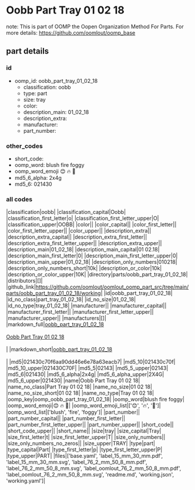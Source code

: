 # Oobb Part Tray 01 02 18  

note: This is part of OOMP the Oopen Organization Method For Parts. For more details: https://github.com/oomlout/oomp_base

##  part details





### id
* oomp_id: oobb_part_tray_01_02_18
  * classification: oobb
  * type: part
  * size: tray
  * color: 
  * description_main: 01_02_18
  * description_extra: 
  * manufacturer: 
  * part_number: 

### other_codes
* short_code: 
* oomp_word: blush fire foggy
* oomp_word_emoji :blush: :fire: :foggy:
* md5_6_alpha: 2x4g
* md5_6: 021430

### all codes 
|classification|oobb|
|classification_capital|Oobb|
|classification_first_letter|o|
|classification_first_letter_upper|O|
|classification_upper|OOBB|
|color||
|color_capital||
|color_first_letter||
|color_first_letter_upper||
|color_upper||
|description_extra||
|description_extra_capital||
|description_extra_first_letter||
|description_extra_first_letter_upper||
|description_extra_upper||
|description_main|01_02_18|
|description_main_capital|01 02.18|
|description_main_first_letter|0|
|description_main_first_letter_upper|0|
|description_main_upper|01_02_18|
|description_only_numbers|010218|
|description_only_numbers_short|10k|
|description_or_color|10k|
|description_or_color_upper|10K|
|directory|parts/oobb_part_tray_01_02_18|
|distributors|[]|
|github_link|https://github.com/oomlout/oomlout_oomp_part_src/tree/main/parts/oobb_part_tray_01_02_18/working|
|id|oobb_part_tray_01_02_18|
|id_no_class|part_tray_01_02_18|
|id_no_size|01_02_18|
|id_no_type|tray_01_02_18|
|manufacturer||
|manufacturer_capital||
|manufacturer_first_letter||
|manufacturer_first_letter_upper||
|manufacturer_upper||
|manufacturers|[]|
|markdown_full|[oobb_part_tray_01_02_18](https://github.com/oomlout/oomlout_oomp_part_src/tree/main/parts/oobb_part_tray_01_02_18/working)<br>[](https://github.com/oomlout/oomlout_oomp_part_src/tree/main/parts/oobb_part_tray_01_02_18/working)<br>[Oobb Part Tray 01 02 18](https://github.com/oomlout/oomlout_oomp_part_src/tree/main/parts/oobb_part_tray_01_02_18/working)<br><br>|
|markdown_short|[oobb_part_tray_01_02_18](https://github.com/oomlout/oomlout_oomp_part_src/tree/main/parts/oobb_part_tray_01_02_18/working)<br><br>|
|md5|021430c70f6aa90dd46e6e78a63eacb7|
|md5_10|021430c70f|
|md5_10_upper|021430C70F|
|md5_5|02143|
|md5_5_upper|02143|
|md5_6|021430|
|md5_6_alpha|2x4g|
|md5_6_alpha_upper|2X4G|
|md5_6_upper|021430|
|name|Oobb Part Tray 01 02 18|
|name_no_class|Part Tray 01 02 18|
|name_no_size|01 02 18|
|name_no_size_short|01 02 18|
|name_no_type|Tray 01 02 18|
|oomp_key|oomp_oobb_part_tray_01_02_18|
|oomp_word|blush fire foggy|
|oomp_word_emoji|:blush: :fire: :foggy:|
|oomp_word_emoji_list|[':blush:', ':fire:', ':foggy:']|
|oomp_word_list|['blush', 'fire', 'foggy']|
|part_number||
|part_number_capital||
|part_number_first_letter||
|part_number_first_letter_upper||
|part_number_upper||
|short_code||
|short_code_upper||
|short_name||
|size|tray|
|size_capital|Tray|
|size_first_letter|t|
|size_first_letter_upper|T|
|size_only_numbers||
|size_only_numbers_no_zeros||
|size_upper|TRAY|
|type|part|
|type_capital|Part|
|type_first_letter|p|
|type_first_letter_upper|P|
|type_upper|PART|
|files|['base.yaml', 'label_15_mm_30_mm.pdf', 'label_15_mm_30_mm.svg', 'label_76_2_mm_50_8_mm.pdf', 'label_76_2_mm_50_8_mm.svg', 'label_oomlout_76_2_mm_50_8_mm.pdf', 'label_oomlout_76_2_mm_50_8_mm.svg', 'readme.md', 'working.json', 'working.yaml']|
